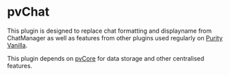 # pvChat
This plugin is designed to replace chat formatting and displayname from ChatManager as well as features from other plugins used regularly on [Purity Vanilla](https://www.purityvanilla.com/).

This plugin depends on [pvCore]("https://github.com/chiralpenguin/pvCore") for data storage and other centralised features.